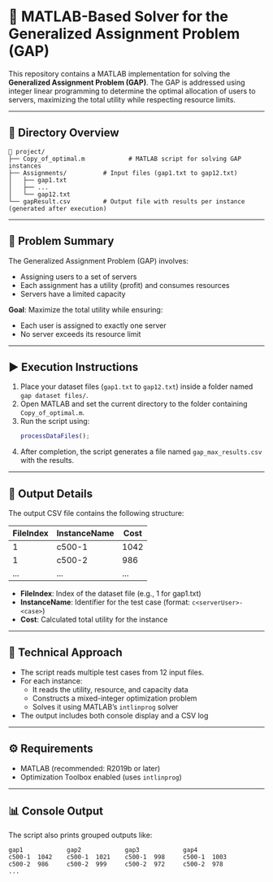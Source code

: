 
# 🔢 MATLAB-Based Solver for the Generalized Assignment Problem (GAP)

This repository contains a MATLAB implementation for solving the **Generalized Assignment Problem (GAP)**. The GAP is addressed using integer linear programming to determine the optimal allocation of users to servers, maximizing the total utility while respecting resource limits.

---

## 📁 Directory Overview

```
📂 project/
├── Copy_of_optimal.m            # MATLAB script for solving GAP instances
├── Assignments/          # Input files (gap1.txt to gap12.txt)
│   ├── gap1.txt
│   ├── ...
│   └── gap12.txt
└── gapResult.csv         # Output file with results per instance (generated after execution)
```

---

## 📝 Problem Summary

The Generalized Assignment Problem (GAP) involves:
- Assigning users to a set of servers
- Each assignment has a utility (profit) and consumes resources
- Servers have a limited capacity

**Goal**: Maximize the total utility while ensuring:
- Each user is assigned to exactly one server
- No server exceeds its resource limit

---

## ▶️ Execution Instructions

1. Place your dataset files (`gap1.txt` to `gap12.txt`) inside a folder named `gap dataset files/`.
2. Open MATLAB and set the current directory to the folder containing `Copy_of_optimal.m`.
3. Run the script using:
   ```matlab
   processDataFiles();
   ```
4. After completion, the script generates a file named `gap_max_results.csv` with the results.

---

## 📄 Output Details

The output CSV file contains the following structure:

| FileIndex | InstanceName | Cost |
|-----------|--------------|---------|
| 1         | c500-1       | 1042    |
| 1         | c500-2       | 986     |
| ...       | ...          | ...     |

- **FileIndex**: Index of the dataset file (e.g., 1 for gap1.txt)
- **InstanceName**: Identifier for the test case (format: `c<serverUser>-<case>`)
- **Cost**: Calculated total utility for the instance

---

## 🧠 Technical Approach

- The script reads multiple test cases from 12 input files.
- For each instance:
  - It reads the utility, resource, and capacity data
  - Constructs a mixed-integer optimization problem
  - Solves it using MATLAB’s `intlinprog` solver
- The output includes both console display and a CSV log

---

## ⚙️ Requirements

- MATLAB (recommended: R2019b or later)
- Optimization Toolbox enabled (uses `intlinprog`)

---

## 📊 Console Output

The script also prints grouped outputs like:

```
gap1            gap2            gap3            gap4            
c500-1  1042    c500-1  1021    c500-1  998     c500-1  1003
c500-2  986     c500-2  999     c500-2  972     c500-2  978
...
```


